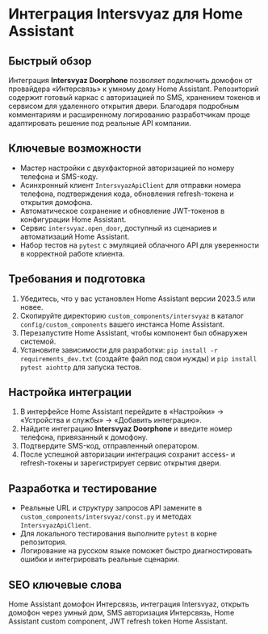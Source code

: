 # Интеграция Intersvyaz для Home Assistant

## Быстрый обзор
Интеграция **Intersvyaz Doorphone** позволяет подключить домофон от провайдера «Интерсвязь» к умному дому Home Assistant. Репозиторий содержит готовый каркас с авторизацией по SMS, хранением токенов и сервисом для удаленного открытия двери. Благодаря подробным комментариям и расширенному логированию разработчикам проще адаптировать решение под реальные API компании.

## Ключевые возможности
- Мастер настройки с двухфакторной авторизацией по номеру телефона и SMS-коду.
- Асинхронный клиент `IntersvyazApiClient` для отправки номера телефона, подтверждения кода, обновления refresh-токена и открытия домофона.
- Автоматическое сохранение и обновление JWT-токенов в конфигурации Home Assistant.
- Сервис `intersvyaz.open_door`, доступный из сценариев и автоматизаций Home Assistant.
- Набор тестов на `pytest` с эмуляцией облачного API для уверенности в корректной работе клиента.

## Требования и подготовка
1. Убедитесь, что у вас установлен Home Assistant версии 2023.5 или новее.
2. Скопируйте директорию `custom_components/intersvyaz` в каталог `config/custom_components` вашего инстанса Home Assistant.
3. Перезапустите Home Assistant, чтобы компонент был обнаружен системой.
4. Установите зависимости для разработки: `pip install -r requirements_dev.txt` (создайте файл под свои нужды) и `pip install pytest aiohttp` для запуска тестов.

## Настройка интеграции
1. В интерфейсе Home Assistant перейдите в «Настройки» → «Устройства и службы» → «Добавить интеграцию».
2. Найдите интеграцию **Intersvyaz Doorphone** и введите номер телефона, привязанный к домофону.
3. Подтвердите SMS-код, отправленный оператором.
4. После успешной авторизации интеграция сохранит access- и refresh-токены и зарегистрирует сервис открытия двери.

## Разработка и тестирование
- Реальные URL и структуру запросов API замените в `custom_components/intersvyaz/const.py` и методах `IntersvyazApiClient`.
- Для локального тестирования выполните `pytest` в корне репозитория.
- Логирование на русском языке поможет быстро диагностировать ошибки и интегрировать реальные сценарии.

## SEO ключевые слова
Home Assistant домофон Интерсвязь, интеграция Intersvyaz, открыть домофон через умный дом, SMS авторизация Интерсвязь, Home Assistant custom component, JWT refresh token Home Assistant.
